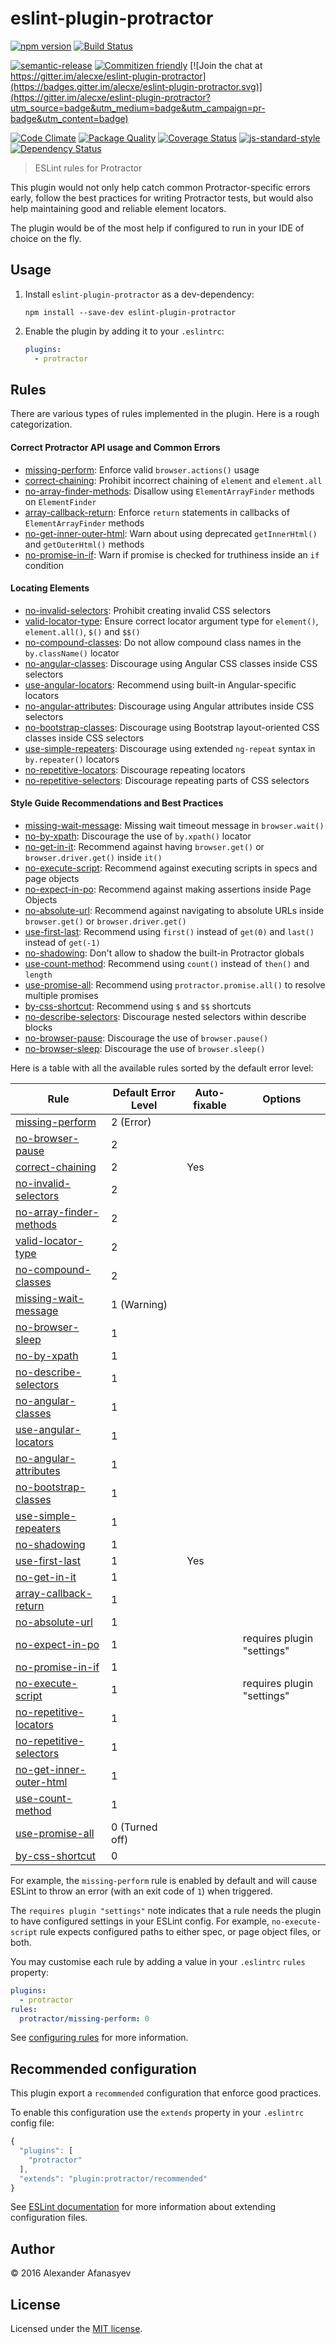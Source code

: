 # eslint-plugin-protractor

[![npm version](https://img.shields.io/npm/v/eslint-plugin-protractor.svg)](https://www.npmjs.com/package/eslint-plugin-protractor)
[![Build Status](https://img.shields.io/travis/alecxe/eslint-plugin-protractor.svg)](https://travis-ci.org/alecxe/eslint-plugin-protractor)

[![semantic-release](https://img.shields.io/badge/%20%20%F0%9F%93%A6%F0%9F%9A%80-semantic--release-e10079.svg)](https://github.com/semantic-release/semantic-release)
[![Commitizen friendly](https://img.shields.io/badge/commitizen-friendly-brightgreen.svg)](http://commitizen.github.io/cz-cli/)
[![Join the chat at https://gitter.im/alecxe/eslint-plugin-protractor](https://badges.gitter.im/alecxe/eslint-plugin-protractor.svg)](https://gitter.im/alecxe/eslint-plugin-protractor?utm_source=badge&utm_medium=badge&utm_campaign=pr-badge&utm_content=badge)

[![Code Climate](https://codeclimate.com/github/alecxe/eslint-plugin-protractor/badges/gpa.svg)](https://codeclimate.com/github/alecxe/eslint-plugin-protractor)
[![Package Quality](http://npm.packagequality.com/shield/eslint-plugin-protractor.svg)](http://packagequality.com/#?package=eslint-plugin-protractor)
[![Coverage Status](https://coveralls.io/repos/github/alecxe/eslint-plugin-protractor/badge.svg?branch=master)](https://coveralls.io/github/alecxe/eslint-plugin-protractor?branch=master)
[![js-standard-style](https://img.shields.io/badge/code%20style-standard-brightgreen.svg?style=flat)](https://github.com/feross/standard)
[![Dependency Status](https://dependencyci.com/github/alecxe/eslint-plugin-protractor/badge)](https://dependencyci.com/github/alecxe/eslint-plugin-protractor)

> ESLint rules for Protractor

This plugin would not only help catch common Protractor-specific errors early, follow the best practices for writing Protractor tests,
but would also help maintaining good and reliable element locators.

The plugin would be of the most help if configured to run in your IDE of choice on the fly.

## Usage

1. Install `eslint-plugin-protractor` as a dev-dependency:

    ```shell
    npm install --save-dev eslint-plugin-protractor
    ```

2. Enable the plugin by adding it to your `.eslintrc`:

    ```yaml
    plugins:
      - protractor
    ```

## Rules

There are various types of rules implemented in the plugin. Here is a rough categorization.

#### Correct Protractor API usage and Common Errors

* [missing-perform][]: Enforce valid `browser.actions()` usage
* [correct-chaining][]: Prohibit incorrect chaining of `element` and `element.all`
* [no-array-finder-methods][]: Disallow using `ElementArrayFinder` methods on `ElementFinder`
* [array-callback-return][]: Enforce `return` statements in callbacks of `ElementArrayFinder` methods
* [no-get-inner-outer-html][]: Warn about using deprecated `getInnerHtml()` and `getOuterHtml()` methods
* [no-promise-in-if][]: Warn if promise is checked for truthiness inside an `if` condition

#### Locating Elements

* [no-invalid-selectors][]: Prohibit creating invalid CSS selectors
* [valid-locator-type][]: Ensure correct locator argument type for `element()`, `element.all()`, `$()` and `$$()`
* [no-compound-classes][]: Do not allow compound class names in the `by.className()` locator
* [no-angular-classes][]: Discourage using Angular CSS classes inside CSS selectors
* [use-angular-locators][]: Recommend using built-in Angular-specific locators
* [no-angular-attributes][]: Discourage using Angular attributes inside CSS selectors
* [no-bootstrap-classes][]: Discourage using Bootstrap layout-oriented CSS classes inside CSS selectors
* [use-simple-repeaters][]: Discourage using extended `ng-repeat` syntax in `by.repeater()` locators
* [no-repetitive-locators][]: Discourage repeating locators
* [no-repetitive-selectors][]: Discourage repeating parts of CSS selectors

#### Style Guide Recommendations and Best Practices

* [missing-wait-message][]: Missing wait timeout message in `browser.wait()`
* [no-by-xpath][]: Discourage the use of `by.xpath()` locator
* [no-get-in-it][]: Recommend against having `browser.get()` or `browser.driver.get()` inside `it()`
* [no-execute-script][]: Recommend against executing scripts in specs and page objects
* [no-expect-in-po][]: Recommend against making assertions inside Page Objects
* [no-absolute-url][]: Recommend against navigating to absolute URLs inside `browser.get()` or `browser.driver.get()`
* [use-first-last][]: Recommend using `first()` instead of `get(0)` and `last()` instead of `get(-1)`
* [no-shadowing][]: Don't allow to shadow the built-in Protractor globals
* [use-count-method][]: Recommend using `count()` instead of `then()` and `length`
* [use-promise-all][]: Recommend using `protractor.promise.all()` to resolve multiple promises 
* [by-css-shortcut][]: Recommend using `$` and `$$` shortcuts
* [no-describe-selectors][]: Discourage nested selectors within describe blocks
* [no-browser-pause][]: Discourage the use of `browser.pause()`
* [no-browser-sleep][]: Discourage the use of `browser.sleep()`

Here is a table with all the available rules sorted by the default error level:

Rule                         | Default Error Level | Auto-fixable | Options
----                         | -------             | -----        | -----
[missing-perform][]          | 2 (Error)           |              |
[no-browser-pause][]         | 2                   |              |
[correct-chaining][]         | 2                   | Yes          |
[no-invalid-selectors][]     | 2                   |              |
[no-array-finder-methods][]  | 2                   |              |
[valid-locator-type][]       | 2                   |              |
[no-compound-classes][]      | 2                   |              |
[missing-wait-message][]     | 1 (Warning)         |              |
[no-browser-sleep][]         | 1                   |              |
[no-by-xpath][]              | 1                   |              |
[no-describe-selectors][]    | 1                   |              |
[no-angular-classes][]       | 1                   |              |
[use-angular-locators][]     | 1                   |              |
[no-angular-attributes][]    | 1                   |              |
[no-bootstrap-classes][]     | 1                   |              |
[use-simple-repeaters][]     | 1                   |              |
[no-shadowing][]             | 1                   |              |
[use-first-last][]           | 1                   | Yes          |
[no-get-in-it][]             | 1                   |              |
[array-callback-return][]    | 1                   |              |
[no-absolute-url][]          | 1                   |              |
[no-expect-in-po][]          | 1                   |              | requires plugin "settings"
[no-promise-in-if][]         | 1                   |              | 
[no-execute-script][]        | 1                   |              | requires plugin "settings"
[no-repetitive-locators][]   | 1                   |              |
[no-repetitive-selectors][]  | 1                   |              |
[no-get-inner-outer-html][]  | 1                   |              |
[use-count-method][]         | 1                   |              |
[use-promise-all][]          | 0 (Turned off)      |              |
[by-css-shortcut][]          | 0                   |              |

For example, the `missing-perform` rule is enabled by default and will cause
ESLint to throw an error (with an exit code of `1`) when triggered.

The `requires plugin "settings"` note indicates that a rule needs the plugin to have configured settings in your ESLint config.
For example, `no-execute-script` rule expects configured paths to either spec, or page object files, or both. 

You may customise each rule by adding a value in your `.eslintrc` `rules` property:

```yaml
plugins:
  - protractor
rules:
  protractor/missing-perform: 0
```

See [configuring rules][] for more information.

[missing-perform]: docs/rules/missing-perform.md
[no-browser-pause]: docs/rules/no-browser-pause.md
[missing-wait-message]: docs/rules/missing-wait-message.md
[no-browser-sleep]: docs/rules/no-browser-sleep.md
[no-by-xpath]: docs/rules/no-by-xpath.md
[no-describe-selectors]: docs/rules/no-describe-selectors.md
[no-angular-classes]: docs/rules/no-angular-classes.md
[no-bootstrap-classes]: docs/rules/no-bootstrap-classes.md
[use-angular-locators]: docs/rules/use-angular-locators.md
[use-simple-repeaters]: docs/rules/use-simple-repeaters.md
[no-shadowing]: docs/rules/no-shadowing.md
[use-first-last]: docs/rules/use-first-last.md
[no-get-in-it]: docs/rules/no-get-in-it.md
[array-callback-return]: docs/rules/array-callback-return.md
[no-absolute-url]: docs/rules/no-absolute-url.md
[by-css-shortcut]: docs/rules/by-css-shortcut.md
[no-expect-in-po]: docs/rules/no-expect-in-po.md
[no-promise-in-if]: docs/rules/no-promise-in-if.md
[no-execute-script]: docs/rules/no-execute-script.md
[correct-chaining]: docs/rules/correct-chaining.md
[no-repetitive-locators]: docs/rules/no-repetitive-locators.md
[no-get-inner-outer-html]: docs/rules/no-get-inner-outer-html.md
[no-repetitive-selectors]: docs/rules/no-repetitive-selectors.md
[no-angular-attributes]: docs/rules/no-angular-attributes.md
[no-invalid-selectors]: docs/rules/no-invalid-selectors.md
[use-promise-all]: docs/rules/use-promise-all.md
[no-array-finder-methods]: docs/rules/no-array-finder-methods.md
[valid-locator-type]: docs/rules/valid-locator-type.md
[no-compound-classes]: docs/rules/no-compound-classes.md
[use-count-method]: docs/rules/use-count-method.md
[configuring rules]: http://eslint.org/docs/user-guide/configuring#configuring-rules

## Recommended configuration

This plugin export a `recommended` configuration that enforce good practices.

To enable this configuration use the `extends` property in your `.eslintrc` config file:

```js
{
  "plugins": [
    "protractor"
  ],
  "extends": "plugin:protractor/recommended"
}
```

See [ESLint documentation](http://eslint.org/docs/user-guide/configuring#extending-configuration-files) for more information about extending configuration files.

## Author

© 2016 Alexander Afanasyev

## License

Licensed under the [MIT license](LICENSE).
